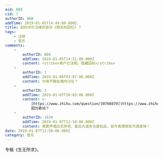 ```yaml
---
aid: 888
cid: 7
authorID: 860
addTime: 2019-01-05T14:49:00.000Z
title: 如何评价汪峰的音乐《雨天的回忆》？
tags:
    - 汪峰
    - 音乐
comments:
    -
        authorID: 860
        addTime: 2019-01-05T14:51:00.000Z
        content: <strike>用户已注销，隐藏回帖</strike>
    -
        authorID: 1
        addTime: 2019-01-06T03:07:00.000Z
        content: 为啥不敢在墙内讨论？
    -
        authorID: 3
        addTime: 2019-01-07T10:03:00.000Z
        content: >-
            [https://www.zhihu.com/question/30766070](https://www.zhihu.com/question/30766070)
            因为歌词？
    -
        authorID: 1434
        addTime: 2019-01-07T12:58:00.000Z
        content: 用歌声唱出无奈呗，皇后大道东也是如此，如今香港倒车可真是快！
date: 2019-01-07T12:58:00.000Z
category: 音乐
---
```


专辑《生无所求》。
